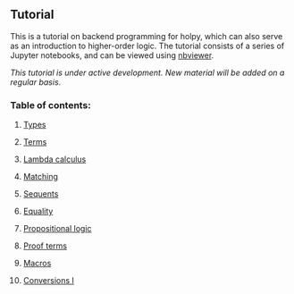 ## Tutorial

This is a tutorial on backend programming for holpy, which can also serve as an introduction to higher-order logic. The tutorial consists of a series of Jupyter notebooks, and can be viewed using [nbviewer](https://nbviewer.jupyter.org/).

*This tutorial is under active development. New material will be added on a regular basis*.

### Table of contents:

1. [Types](https://nbviewer.jupyter.org/urls/gitee.com/bhzhan/holpy/raw/master/tutorial/types.ipynb)

2. [Terms](https://nbviewer.jupyter.org/urls/gitee.com/bhzhan/holpy/raw/master/tutorial/terms.ipynb)

3. [Lambda calculus](https://nbviewer.jupyter.org/urls/gitee.com/bhzhan/holpy/raw/master/tutorial/lambda.ipynb)

4. [Matching](https://nbviewer.jupyter.org/urls/gitee.com/bhzhan/holpy/raw/master/tutorial/matching.ipynb)

5. [Sequents](https://nbviewer.jupyter.org/urls/gitee.com/bhzhan/holpy/raw/master/tutorial/sequents.ipynb)

6. [Equality](https://nbviewer.jupyter.org/urls/gitee.com/bhzhan/holpy/raw/master/tutorial/equality.ipynb)

7. [Propositional logic](https://nbviewer.jupyter.org/urls/gitee.com/bhzhan/holpy/raw/master/tutorial/propositional.ipynb)

8. [Proof terms](https://nbviewer.jupyter.org/urls/gitee.com/bhzhan/holpy/raw/master/tutorial/proofterms.ipynb)

9. [Macros](https://nbviewer.jupyter.org/urls/gitee.com/bhzhan/holpy/raw/master/tutorial/macros.ipynb)

10. [Conversions I](https://nbviewer.jupyter.org/urls/gitee.com/bhzhan/holpy/raw/master/tutorial/conversions.ipynb)
